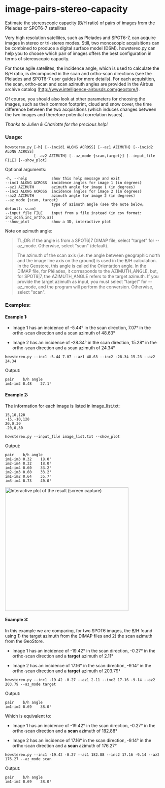 # image-pairs-stereo-capacity
Estimate the stereoscopic capacity (B/H ratio) of pairs of images from the Pleiades or SPOT6-7 satellites

Very high resolution satellites, such as Pleiades and SPOT6-7, can acquire images in stereo or tri-stereo modes. Still, two monoscopic acquisitions can be combined to produce a digital surface model (DSM). howstereo.py can help you to choose which pair of images offers the best configuration in terms of stereoscopic capacity.

For those agile satellites, the incidence angle, which is used to calculate the B/H ratio, is decomposed in the scan and ortho-scan directions (see the Pleiades and SPOT6-7 user guides for more details). For each acquisition, the scan, ortho-scan and scan azimuth angles are provided in the Airbus archive catalog (http://www.intelligence-airbusds.com/geostore/).

Of course, you should also look at other parameters for choosing the images, such as their common footprint, cloud and snow cover, the time difference between the two acquisitions (which induces changes between the two images and therefore potential correlation issues).

*Thanks to Julien & Charlotte for the precious help!*

### Usage:

```
howstereo.py [-h] [--incid1 ALONG ACROSS] [--az1 AZIMUTH] [--incid2 ALONG ACROSS]
             [--az2 AZIMUTH] [--az_mode {scan,target}] [--input_file FILE] [--show_plot]
```
Optional arguments:
```
-h, --help           show this help message and exit
--inc1 ALONG ACROSS  incidence angles for image 1 (in degrees)
--az1 AZIMUTH        azimuth angle for image 1 (in degrees)
--inc2 ALONG ACROSS  incidence angles for image 2 (in degrees)
--az2 AZIMUTH        azimuth angle for image 2 (in degrees)
--az_mode {scan, target}
                     type of azimuth angle (see the note below; default: scan)
--input_file FILE    input from a file instead (in csv format: inc_scan,inc_ortho,az)
--show_plot          show a 3D, interactive plot
```
Note on azimuth angle:

> TL;DR: if the angle is from a SPOT6|7 DIMAP file, select "target" for --az_mode. Otherwise, select "scan" (default).
> 
> The azimuth of the scan axis (i.e. the angle between geographic north and the image line axis on the ground) is used in the B/H calculation. In the Geostore, this angle is called the Orientation angle. In the DIMAP file, for Pléiades, it corresponds to the AZIMUTH_ANGLE, but, for SPOT6|7, the AZIMUTH_ANGLE refers to the target azimuth. If you provide the target azimuth as input, you must select "target" for --az_mode, and the program will perform the conversion. Otherwise, select "scan".

### Examples:

#### Example 1:

- Image 1 has an incidence of -5.44° in the scan direction, 7.07° in the ortho-scan direction and a scan azimuth of 48.63°

- Image 2 has an incidence of -28.34° in the scan direction, 15.28° in the ortho-scan direction and a scan azimuth of 24.34°

`howstereo.py --inc1 -5.44 7.07 --az1 48.63 --inc2 -28.34 15.28 --az2 24.34`

Output:

```
pair	b/h	angle
im1-im2	0.48	27.1°
```

#### Example 2:

The information for each image is listed in image_list.txt:
```
15,10,120
-15,-10,120
20,0,30
-20,0,30
```

`howstereo.py --input_file image_list.txt --show_plot`

Output:

```
pair	b/h	angle
im1-im3	0.32	18.0°
im2-im4	0.32	18.0°
im1-im4	0.60	33.2°
im2-im3	0.60	33.2°
im1-im2	0.64	35.7°
im3-im4	0.73	40.0°
```

<img src="https://github.com/IPGP/image-pairs-stereo-capacity/blob/master/Figure.jpg" alt="Interactive plot of the result (screen capture)" width=400>

#### Example 3:

In this example we are comparing, for two SPOT6 images, the B/H found using 1) the target azimuth from the DIMAP files and 2) the scan azimuth from the GeoStore.

- Image 1 has an incidence of -19.42° in the scan direction, -0.27° in the ortho-scan direction and a **target** azimuth of 2.11°

- Image 2 has an incidence of 17.16° in the scan direction, -9.14° in the ortho-scan direction and a **target** azimuth of 203.79°

`howstereo.py --inc1 -19.42 -0.27 --az1 2.11 --inc2 17.16 -9.14 --az2 203.79 --az_mode target`

Output:

```
pair	b/h	angle
im1-im2	0.69	38.0°
```

Which is equivalent to:

- Image 1 has an incidence of -19.42° in the scan direction, -0.27° in the ortho-scan direction and a **scan** azimuth of 182.88°

- Image 2 has an incidence of 17.16° in the scan direction, -9.14° in the ortho-scan direction and a **scan** azimuth of 176.27°

`howstereo.py --inc1 -19.42 -0.27 --az1 182.88 --inc2 17.16 -9.14 --az2 176.27 --az_mode scan`

Output:

```
pair	b/h	angle
im1-im2	0.69	38.0°
```
